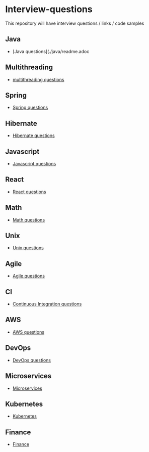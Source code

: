 # Interview-questions

This repository will have interview questions / links / code samples

## Java 

 - [Java questions](./java/readme.adoc

## Multithreading

 - [multithreading questions](./multithreading/README.md)

## Spring

 - [Spring questions](./spring/readme.adoc)

## Hibernate

 - [Hibernate questions](./hibernate/README.md)

## Javascript

 - [Javascript questions](./javascript/README.md)
 
## React

 - [React questions](./react/README.md)

## Math

 - [Math questions](./math/README.md)
 
## Unix

 - [Unix questions](./unix/README.md)

## Agile

 - [Agile questions](./agile/README.md)

## CI

 - [Continuous Integration questions](./continuous-integration/README.md)

## AWS

 - [AWS questions](./aws/readme.adoc)

## DevOps

 - [DevOps questions](./devops/README.md)
 
## Microservices

 - [Microservices](./microservices/readme.adoc)
 
## Kubernetes

 - [Kubernetes](./k8s/readme.adoc)
 
## Finance

 - [Finance](./finance/readme.adoc)
